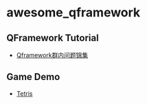 # awesome_qframework



## QFramework Tutorial
* [Qframework群内问题锦集](https://blog.csdn.net/dengshunhao/article/details/89298152)


## Game Demo
* [Tetris](https://github.com/liangxiegame/Tetris)
